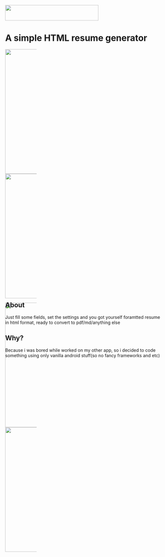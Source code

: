 <a href="url"><img src="http://forthebadge.com/images/badges/built-for-android.svg" width="300" height="50"></a>

# A simple HTML resume generator

<div style="max-width: 20%;max-height: 20%;display: inline-block; align: center;">
<a href="url"><img src="https://raw.githubusercontent.com/schvabodka-man/Screenshots/master/projects/resume/ready.png" height="400" width="200"  align="left"></a>

<a href="url"><img src="https://raw.githubusercontent.com/schvabodka-man/Screenshots/master/projects/resume/settings1.png"  height="400" width="200" align="center"></a>

<a href="url"><img src="https://raw.githubusercontent.com/schvabodka-man/Screenshots/master/projects/resume/settings2.png" height="400" width="200" align="left"></a>

<a href="url"><img src="https://raw.githubusercontent.com/schvabodka-man/Screenshots/master/projects/resume/fields.png" height="400" width="200" ></a>
</div>

## About
Just fill some fields, set the settings and you got yourself foramtted resume in html format, ready to convert to pdf/md/anything else

## Why?
Because i was bored while worked on my other app, so i decided to code something using only vanilla android stuff(so no fancy frameworks and etc)
